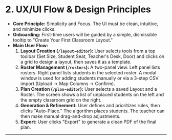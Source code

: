 # 2. UX/UI Flow & Design Principles

- **Core Principle:** Simplicity and Focus. The UI must be clean, intuitive, and minimize clicks.
- **Onboarding:** First-time users will be guided by a simple, dismissible tooltip to "Create Your First Classroom Layout."
- **Main User Flow:**
  1.  **Layout Creation (`/layout-editor`):** User selects tools from a top toolbar (Set Size, Student Seat, Teacher's Desk, Door) and clicks on a grid to design a layout, then saves it as a template.
  2.  **Roster Management (`/rosters`):** A two-panel view. Left panel lists rosters. Right panel lists students in the selected roster. A modal window is used for adding students manually or via a 3-step CSV import (Upload -> Map Columns -> Confirm).
  3.  **Plan Creation (`/plan-editor`):** User selects a saved Layout and a Roster. The screen shows a list of unplaced students on the left and the empty classroom grid on the right.
  4.  **Generation & Refinement:** User defines and prioritizes rules, then clicks "Auto-Place." The algorithm places students. The teacher can then make manual drag-and-drop adjustments.
  5.  **Export:** User clicks "Export" to generate a clean PDF of the final plan.

---
